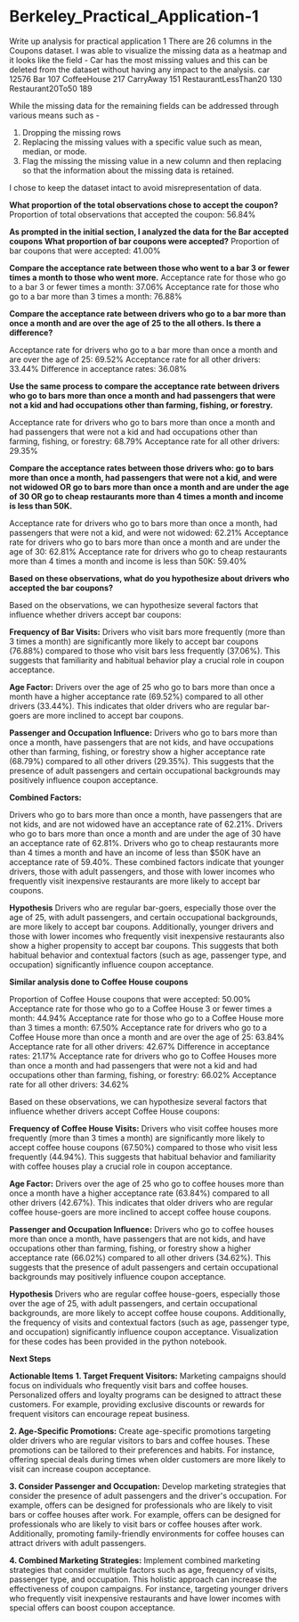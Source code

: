 # Berkeley_Practical_Application-1

Write up analysis for practical application 1
There are 26 columns in the Coupons dataset.
I was able to visualize the missing data as a heatmap and it looks like the field - Car has the most missing values and this can be deleted from the dataset without having any impact to the analysis.
car                     12576
Bar                       107
CoffeeHouse               217
CarryAway                 151
RestaurantLessThan20      130
Restaurant20To50          189

While the missing data for the remaining fields can be addressed through various means such as - 
1. Dropping the missing rows
2. Replacing the missing values with a specific value such as mean, median, or mode.
3. Flag the missing the missing value in a new column and then replacing so that the information about the missing data is retained.

I chose to keep the dataset intact to avoid misrepresentation of data.


**What proportion of the total observations chose to accept the coupon?**
Proportion of total observations that accepted the coupon: 56.84%

**As prompted in the initial section, I analyzed the data for the Bar accepted coupons**
**What proportion of bar coupons were accepted?**
Proportion of bar coupons that were accepted: 41.00%

**Compare the acceptance rate between those who went to a bar 3 or fewer times a month to those who went more.**
Acceptance rate for those who go to a bar 3 or fewer times a month: 37.06%
Acceptance rate for those who go to a bar more than 3 times a month: 76.88%

**Compare the acceptance rate between drivers who go to a bar more than once a month and are over the age of 25 to the all others. Is there a difference?**

Acceptance rate for drivers who go to a bar more than once a month and are over the age of 25: 69.52%
Acceptance rate for all other drivers: 33.44%
Difference in acceptance rates: 36.08%

**Use the same process to compare the acceptance rate between drivers who go to bars more than once a month and had passengers that were not a kid and had occupations other than farming, fishing, or forestry.**

Acceptance rate for drivers who go to bars more than once a month and had passengers that were not a kid and had occupations other than farming, fishing, or forestry: 68.79%
Acceptance rate for all other drivers: 29.35%


**Compare the acceptance rates between those drivers who:
go to bars more than once a month, had passengers that were not a kid, and were not widowed OR
go to bars more than once a month and are under the age of 30 OR
go to cheap restaurants more than 4 times a month and income is less than 50K.**


Acceptance rate for drivers who go to bars more than once a month, had passengers that were not a kid, and were not widowed: 62.21%
Acceptance rate for drivers who go to bars more than once a month and are under the age of 30: 62.81%
Acceptance rate for drivers who go to cheap restaurants more than 4 times a month and income is less than 50K: 59.40%

**Based on these observations, what do you hypothesize about drivers who accepted the bar coupons?**

Based on the observations, we can hypothesize several factors that influence whether drivers accept bar coupons:

**Frequency of Bar Visits:** Drivers who visit bars more frequently (more than 3 times a month) are significantly more likely to accept bar coupons (76.88%) compared to those who visit bars less frequently (37.06%). This suggests that familiarity and habitual behavior play a crucial role in coupon acceptance.

**Age Factor:** Drivers over the age of 25 who go to bars more than once a month have a higher acceptance rate (69.52%) compared to all other drivers (33.44%). This indicates that older drivers who are regular bar-goers are more inclined to accept bar coupons.

**Passenger and Occupation Influence:** Drivers who go to bars more than once a month, have passengers that are not kids, and have occupations other than farming, fishing, or forestry show a higher acceptance rate (68.79%) compared to all other drivers (29.35%). This suggests that the presence of adult passengers and certain occupational backgrounds may positively influence coupon acceptance.

**Combined Factors:**

Drivers who go to bars more than once a month, have passengers that are not kids, and are not widowed have an acceptance rate of 62.21%.
Drivers who go to bars more than once a month and are under the age of 30 have an acceptance rate of 62.81%.
Drivers who go to cheap restaurants more than 4 times a month and have an income of less than $50K have an acceptance rate of 59.40%.
These combined factors indicate that younger drivers, those with adult passengers, and those with lower incomes who frequently visit inexpensive restaurants are more likely to accept bar coupons.

**Hypothesis**
Drivers who are regular bar-goers, especially those over the age of 25, with adult passengers, and certain occupational backgrounds, are more likely to accept bar coupons. Additionally, younger drivers and those with lower incomes who frequently visit inexpensive restaurants also show a higher propensity to accept bar coupons. This suggests that both habitual behavior and contextual factors (such as age, passenger type, and occupation) significantly influence coupon acceptance.



**Similar analysis done to Coffee House coupons**

Proportion of Coffee House coupons that were accepted: 50.00%
Acceptance rate for those who go to a Coffee House 3 or fewer times a month: 44.94%
Acceptance rate for those who go to a Coffee House more than 3 times a month: 67.50%
Acceptance rate for drivers who go to a Coffee House more than once a month and are over the age of 25: 63.84%
Acceptance rate for all other drivers: 42.67%
Difference in acceptance rates: 21.17%
Acceptance rate for drivers who go to Coffee Houses more than once a month and had passengers that were not a kid and had occupations other than farming, fishing, or forestry: 66.02%
Acceptance rate for all other drivers: 34.62%

Based on these observations, we can hypothesize several factors that influence whether drivers accept Coffee House coupons:

**Frequency of Coffee House Visits:** Drivers who visit coffee houses more frequently (more than 3 times a month) are significantly more likely to accept coffee house coupons (67.50%) compared to those who visit less frequently (44.94%). This suggests that habitual behavior and familiarity with coffee houses play a crucial role in coupon acceptance.

**Age Factor:** Drivers over the age of 25 who go to coffee houses more than once a month have a higher acceptance rate (63.84%) compared to all other drivers (42.67%). This indicates that older drivers who are regular coffee house-goers are more inclined to accept coffee house coupons.

**Passenger and Occupation Influence:** Drivers who go to coffee houses more than once a month, have passengers that are not kids, and have occupations other than farming, fishing, or forestry show a higher acceptance rate (66.02%) compared to all other drivers (34.62%). This suggests that the presence of adult passengers and certain occupational backgrounds may positively influence coupon acceptance.

**Hypothesis**
Drivers who are regular coffee house-goers, especially those over the age of 25, with adult passengers, and certain occupational backgrounds, are more likely to accept coffee house coupons. Additionally, the frequency of visits and contextual factors (such as age, passenger type, and occupation) significantly influence coupon acceptance.
Visualization for these codes has been provided in the python notebook.

**Next Steps**

**Actionable Items**
**1. Target Frequent Visitors:** Marketing campaigns should focus on individuals who frequently visit bars and coffee houses. Personalized offers and loyalty programs can be designed to attract these customers. For example, providing exclusive discounts or rewards for frequent visitors can encourage repeat business.

**2. Age-Specific Promotions:** Create age-specific promotions targeting older drivers who are regular visitors to bars and coffee houses. These promotions can be tailored to their preferences and habits. For instance, offering special deals during times when older customers are more likely to visit can increase coupon acceptance.

**3. Consider Passenger and Occupation:** Develop marketing strategies that consider the presence of adult passengers and the driver's occupation. For example, offers can be designed for professionals who are likely to visit bars or coffee houses after work. For example, offers can be designed for professionals who are likely to visit bars or coffee houses after work. Additionally, promoting family-friendly environments for coffee houses can attract drivers with adult passengers. 

**4. Combined Marketing Strategies:** Implement combined marketing strategies that consider multiple factors such as age, frequency of visits, passenger type, and occupation. This holistic approach can increase the effectiveness of coupon campaigns. For instance, targeting younger drivers who frequently visit inexpensive restaurants and have lower incomes with special offers can boost coupon acceptance.


